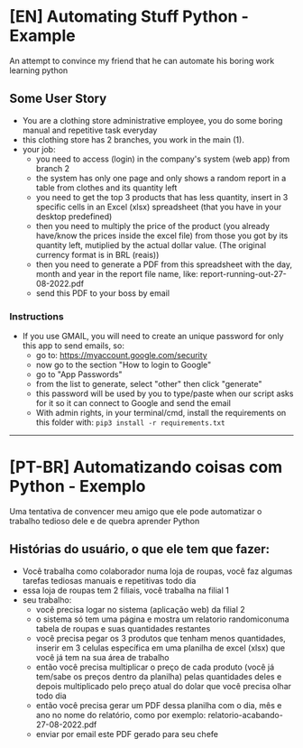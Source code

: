 # [EN] Automating Stuff Python - Example
An attempt to convince my friend that he can automate his boring work learning python

## Some User Story
- You are a clothing store administrative employee, you do some boring manual and repetitive task everyday
- this clothing store has 2 branches, you work in the main (1).
- your job:
  - you need to access (login) in the company's system (web app) from branch 2
  - the system has only one page and only shows a random report in a table from clothes and its quantity left 
  - you need to get the top 3 products that has less quantity, insert in 3 specific cells in an Excel (xlsx) spreadsheet (that you have in your desktop predefined)
  - then you need to multiply the price of the product (you already have/know the prices inside the excel file) from those you got by its quantity left, mutiplied by the actual dollar value. (The original currency format is in BRL (reais))
  - then you need to generate a PDF from this spreadsheet with the day, month and year in the report file name, like: report-running-out-27-08-2022.pdf
  - send this PDF to your boss by email
  
### Instructions 
- If you use GMAIL, you will need to create an unique password for only this app to send emails, so:
    - go to: https://myaccount.google.com/security
    - now go to the section "How to login to Google"
    - go to "App Passwords"
    - from the list to generate, select "other" then click "generate"
    - this password will be used by you to type/paste when our script asks for it so it can connect to Google and send the email
    - With admin rights, in your terminal/cmd, install the requirements on this folder with: ```pip3 install -r requirements.txt``` 

---

# [PT-BR] Automatizando coisas com Python - Exemplo
Uma tentativa de convencer meu amigo que ele pode automatizar o trabalho tedioso dele e de quebra aprender Python

## Histórias do usuário, o que ele tem que fazer:
- Você trabalha como colaborador numa loja de roupas, você faz algumas tarefas tediosas manuais e repetitivas todo dia
- essa loja de roupas tem 2 filiais, você trabalha na filial 1
- seu trabalho:
  - você precisa logar no sistema (aplicação web) da filial 2
  - o sistema só tem uma página e mostra um relatorio randomiconuma tabela de roupas e suas quantidades restantes
  - você precisa pegar os 3 produtos que tenham menos quantidades, inserir em 3 celulas específica em uma planilha de excel (xlsx) que você já tem na sua área de trabalho
  - então você precisa multiplicar o preço de cada produto (você já tem/sabe os preços dentro da planilha) pelas quantidades deles e depois multiplicado pelo preço atual do dolar que você precisa olhar todo dia
  - então você precisa gerar um PDF dessa planilha com o dia, mês e ano no nome do relatório, como por exemplo: relatorio-acabando-27-08-2022.pdf
  - enviar por email este PDF gerado para seu chefe
  
